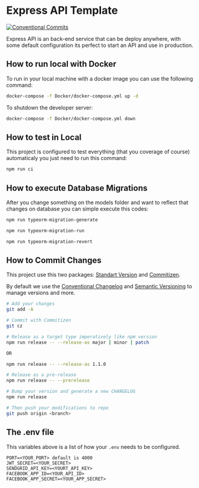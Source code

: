 # Express API Template
[![Conventional Commits](https://img.shields.io/badge/Conventional%20Commits-1.0.0-purple.svg)](https://conventionalcommits.org)

Express API is an back-end service that can be deploy anywhere, with some default configuration its perfect to start an API and use in production.

## How to run local with Docker

To run in your local machine with a docker image you can use the following command: 

```bash
docker-compose -f Docker/docker-compose.yml up -d
```

To shutdown the developer server: 

```bash
docker-compose -f Docker/docker-compose.yml down
```

## How to test in Local

This project is configured to test everything (that you coverage of course) automaticaly you just need to run this command:

```bash
npm run ci
```

## How to execute Database Migrations

After you change something on the models folder and want to reflect that changes on database you can simple execute this codes:

```bash
npm run typeorm-migration-generate

npm run typeorm-migration-run

npm run typeorm-migration-revert
```

## How to Commit Changes

This project use this two packages: [Standart Version](https://github.com/conventional-changelog/standard-version) and [Commitizen](https://github.com/commitizen/cz-cli).

By default we use the [Conventional Changelog](https://github.com/conventional-changelog/conventional-changelog) and [Semantic Versioning](https://semver.org) to manage versions and more.

```bash
# Add your changes
git add -A

# Commit with Commitizen
git cz

# Release as a target type imperatively like npm version
npm run release -- --release-as major | minor | patch

OR

npm run release -- --release-as 1.1.0

# Release as a pre-release
npm run release -- --prerelease

# Bump your version and generate a new CHANGELOG
npm run release

# Then push your modifications to repo 
git push origin <branch>
```

## The .env file

This variables above is a list of how your ```.env``` needs to be configured.

```
PORT=<YOUR_PORT> default is 4000
JWT_SECRET=<YOUR_SECRET>
SENDGRID_API_KEY=<YOURT_API_KEY>
FACEBOOK_APP_ID=<YOUR_API_ID>
FACEBOOK_APP_SECRET=<YOUR_APP_SECRET>
```